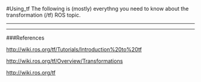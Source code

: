 #Using_tf
The following is (mostly) everythng you need to know about the transformation (/tf) ROS topic.

----------------



---------------
###References

http://wiki.ros.org/tf/Tutorials/Introduction%20to%20tf

http://wiki.ros.org/tf/Overview/Transformations

http://wiki.ros.org/tf
